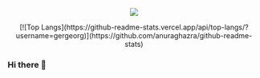 <p align="center"><img src="https://github-readme-stats.vercel.app/api?username=gergeorg&show_icons=true&count_private=true&theme=dracula"></p>

<p align="center">[![Top Langs](https://github-readme-stats.vercel.app/api/top-langs/?username=gergeorg)](https://github.com/anuraghazra/github-readme-stats)</p>

### Hi there 👋

<!--
**gergeorg/gergeorg** is a ✨ _special_ ✨ repository because its `README.md` (this file) appears on your GitHub profile.

Here are some ideas to get you started:

- 🔭 I’m currently working on ...
- 🌱 I’m currently learning ...
- 👯 I’m looking to collaborate on ...
- 🤔 I’m looking for help with ...
- 💬 Ask me about ...
- 📫 How to reach me: ...
- 😄 Pronouns: ...
- ⚡ Fun fact: ...
-->
